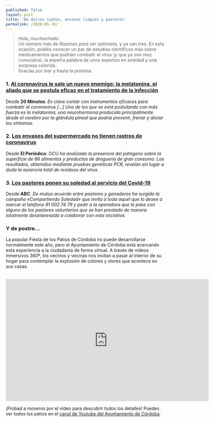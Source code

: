 ```yaml
---
published: false
layout: post
title: 'De dulces sueños, envases limpios y pastores'
permalink: /2020-05-16/
---
```

> Hola, *muchachada*.  
> Un número más de *Razones para ser optimista*, y ya van tres. En esta ocasión, podéis conocer un par de estudios científicos más sobre medicamentos que podrían combatir el virus (y que ya son muy conocidos), la experta palabra de unos expertos en soledad y una sorpresa colorida.  
> Gracias por leer y hasta la próxima.

### 1. [Al coronavirus le sale un nuevo enemigo: la melatonina, el aliado que se postula eficaz en el tratamiento de la infección](https://www.20minutos.es/noticia/4257324/0/al-coronavirus-le-sale-un-nuevo-enemigo-la-melatonina-el-aliado-que-se-postula-eficaz-en-el-tratamiento-de-la-infeccion/?utm_source=twitter.com&utm_medium=smm&utm_campaign=noticias)

Desde **20 Minutos**: _Es clave contar con instrumentos eficaces para combatir al coronavirus \[...\] Uno de los que se está postulando con más fuerza es la melatonina, una neurohormona producida principalmente desde el cerebro por la glándula pineal que podría prevenir, frenar y aliviar los síntomas._

### 2. [Los envases del supermercado no tienen rastros de coronavirus](https://www.elperiodico.com/es/sociedad/20200514/envases-alimentos-drogueria-supermercado-rastros-coronavirus-ocu-7961793)

Desde **El Periódico**: _OCU ha analizado la presencia del patógeno sobre la superficie de 66 alimentos y productos de droguería de gran consumo. Los resultados, obtenidos mediante pruebas genéticas PCR, revelan sin lugar a duda la ausencia total de residuos del virus._

### 3. [Los pastores ponen su soledad al servicio del Covid-19](https://www.abc.es/familia/mayores/abci-pastores-ponen-soledad-servicio-covid-19-202005140103_noticia.html)

Desde **ABC**: _De mutuo acuerdo entre pastores y ganaderos ha surgido la campaña «Compartiendo Soledad» que invita a toda aquel que lo desee a marcar el teléfono 91 002 74 79 y pedir a la operadora que le pase con alguno de los pastores voluntarios que se han prestado de manera totalmente desinteresada a colaborar con esta iniciativa._

### Y de postre...

La popular Fiesta de los Patios de Córdoba no puede desarrollarse normalmente este año, pero el Ayuntamiento de Córdoba está acercando esta experiencia a la ciudadanía de forma virtual. A través de videos inmersivos 360ª, los vecinos y vecinas nos invitan a pasar al interior de su hogar para contemplar la explosión de colores y olores que acontece en sus casas.

<div style="text-align:center;margin-top:2rem;">
<iframe width="640" height="385" src="https://www.youtube.com/embed/YC5MSlvpX00" frameborder="0" allow="accelerometer; autoplay; encrypted-media; gyroscope; picture-in-picture" allowfullscreen></iframe>
</div>

¡Probad a moveros por el vídeo para descubrir todos los detalles! Puedes ver todos los patios en el [canal de Youtube del Ayuntamiento de Córdoba](https://www.youtube.com/channel/UChBxB0kTHR1PesGeadXIoQg).
